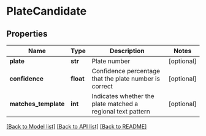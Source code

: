 # PlateCandidate

## Properties
Name | Type | Description | Notes
------------ | ------------- | ------------- | -------------
**plate** | **str** | Plate number | [optional] 
**confidence** | **float** | Confidence percentage that the plate number is correct | [optional] 
**matches_template** | **int** | Indicates whether the plate matched a regional text pattern | [optional] 

[[Back to Model list]](../README.md#documentation-for-models) [[Back to API list]](../README.md#documentation-for-api-endpoints) [[Back to README]](../README.md)


